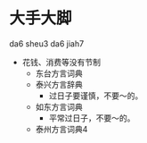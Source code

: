 # 大手大脚
da6 sheu3 da6 jiah7
+ 花钱、消费等没有节制
  * 东台方言词典
  * 泰兴方言辞典
    - 过日子要谨慎，不要～的。
  * 如东方言词典
    - 平常过日子，不要～的。
  * 泰州方言词典4
